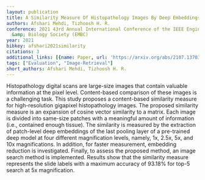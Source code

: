```yaml
---
layout: publication
title: A Similarity Measure Of Histopathology Images By Deep Embeddings
authors: Afshari Mehdi, Tizhoosh H. R.
conference: 2021 43rd Annual International Conference of the IEEE Engineering in Medicine
  &amp; Biology Society (EMBC)
year: 2021
bibkey: afshari2021similarity
citations: 3
additional_links: [{name: Paper, url: 'https://arxiv.org/abs/2107.13703'}]
tags: ["Evaluation", "Image-Retrieval"]
short_authors: Afshari Mehdi, Tizhoosh H. R.
---
```

Histopathology digital scans are large-size images that contain valuable
information at the pixel level. Content-based comparison of these images is a
challenging task. This study proposes a content-based similarity measure for
high-resolution gigapixel histopathology images. The proposed similarity
measure is an expansion of cosine vector similarity to a matrix. Each image is
divided into same-size patches with a meaningful amount of information (i.e.,
contained enough tissue). The similarity is measured by the extraction of
patch-level deep embeddings of the last pooling layer of a pre-trained deep
model at four different magnification levels, namely, 1x, 2.5x, 5x, and 10x
magnifications. In addition, for faster measurement, embedding reduction is
investigated. Finally, to assess the proposed method, an image search method is
implemented. Results show that the similarity measure represents the slide
labels with a maximum accuracy of 93.18% for top-5 search at 5x magnification.